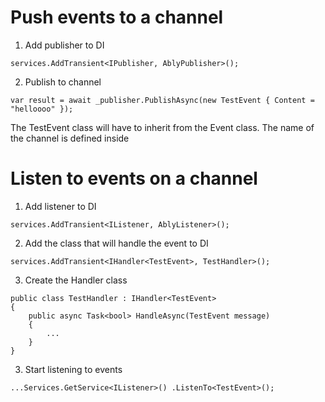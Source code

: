 ﻿# Push events to a channel

1. Add publisher to DI

`services.AddTransient<IPublisher, AblyPublisher>();`

2. Publish to channel

`var result = await _publisher.PublishAsync(new TestEvent
{
    Content = "helloooo"
});`

The TestEvent class will have to inherit from the Event class. The name of the channel is defined inside

# Listen to events on a channel

1. Add listener to DI

`services.AddTransient<IListener, AblyListener>();`

2. Add the class that will handle the event to DI

`services.AddTransient<IHandler<TestEvent>, TestHandler>();`

3. Create the Handler class

```
public class TestHandler : IHandler<TestEvent>
{
    public async Task<bool> HandleAsync(TestEvent message)
    {
        ...
    }
}
```

3. Start listening to events

`...Services.GetService<IListener>()
.ListenTo<TestEvent>();`


